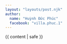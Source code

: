 ```yaml
---
layout: "layouts/post.njk"
author:
  name: "Huỳnh Đức Phúc"
  facebook: "villa.phuc.1"
---
```


{{ content | safe }}
